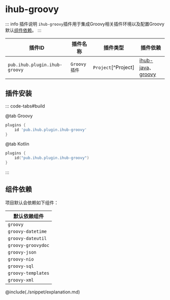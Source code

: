 # ihub-groovy

::: info 插件说明
`ihub-groovy`插件用于集成Groovy相关插件环境以及配置Groovy默认[组件依赖](#组件依赖)。
:::

| 插件ID | 插件名称 | 插件类型 | 插件依赖 |
|-------|---------|--------|---------|
| `pub.ihub.plugin.ihub-groovy` | `Groovy插件` | `Project`[^Project] | [ihub-java](iHubJava)、[groovy](https://docs.gradle.org/current/userguide/groovy_plugin.html) |

## 插件安装

::: code-tabs#build

@tab Groovy

```groovy
plugins {
    id 'pub.ihub.plugin.ihub-groovy'
}
```

@tab Kotlin

```kotlin
plugins {
    id("pub.ihub.plugin.ihub-groovy")
}
```

:::

## 组件依赖

项目默认会依赖如下组件：

| 默认依赖组件 |
| --------- |
| `groovy` |
| `groovy-datetime` |
| `groovy-dateutil` |
| `groovy-groovydoc` |
| `groovy-json` |
| `groovy-nio` |
| `groovy-sql` |
| `groovy-templates` |
| `groovy-xml` |

@include(./snippet/explanation.md)